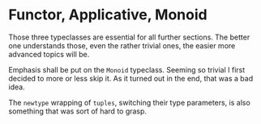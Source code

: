 # Functor, Applicative, Monoid
Those three typeclasses are essential for all further sections. The better
one understands those, even the rather trivial ones, the easier more advanced
topics will be.

Emphasis shall be put on the `Monoid` typeclass. Seeming so trivial I first
decided to more or less skip it. As it turned out in the end, that was a bad
idea.

The `newtype` wrapping of `tuples`, switching their type parameters, is also
something that was sort of hard to grasp.
